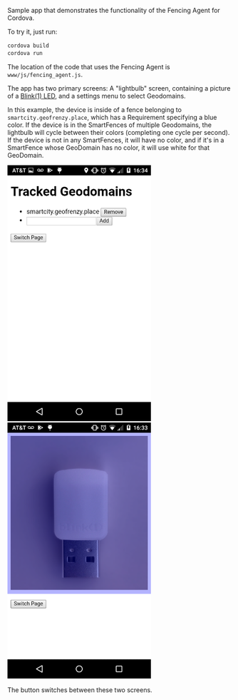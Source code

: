 Sample app that demonstrates the functionality of the Fencing Agent for Cordova. 

To try it, just run:
``` bash
cordova build
cordova run
```

The location of the code that uses the Fencing Agent is `www/js/fencing_agent.js`.

The app has two primary screens: A "lightbulb" screen, containing a picture of a [Blink(1) LED](https://blink1.thingm.com/), and a settings menu to select Geodomains.

In this example, the device is inside of a fence belonging to `smartcity.geofrenzy.place`, which has a Requirement specifying a blue color. If the device is in the SmartFences of multiple Geodomains, the lightbulb will cycle between their colors (completing one cycle per second).
If the device is not in any SmartFences, it will have no color, and if it's in a SmartFence whose GeoDomain has no color, it will use white for that GeoDomain.

![Screenshot of the settings page](readme_images/settings_page.png)
![Screenshot of the lightbulb page](readme_images/lightbulb_page.png)

The button switches between these two screens.
